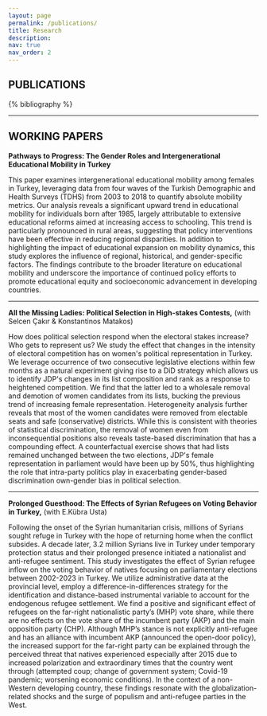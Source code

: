 ```yaml
---
layout: page
permalink: /publications/
title: Research
description:
nav: true
nav_order: 2
---
```




<!-- _pages/publications.md -->

<!-- Bibsearch Feature -->

<!-- {% include bib_search.liquid %} -->


<h2 class="post-title">
    PUBLICATIONS
</h2>


<div class="publications">
{% bibliography %}
</div>

---

<p> </p>
<p> </p>
<p> </p>
<p> </p>
<h2 class="post-title">
    WORKING PAPERS
</h2>
 
<p> </p>

**Pathways to Progress: The Gender Roles and Intergenerational Educational Mobility in Turkey**
<p> This paper examines intergenerational educational mobility among females in Turkey, leveraging data from four waves of the Turkish Demographic and Health Surveys (TDHS) from 2003 to 2018 to quantify absolute mobility metrics. Our analysis reveals a significant upward trend in educational mobility for individuals born after 1985, largely attributable to extensive educational reforms aimed at increasing access to schooling. This trend is particularly pronounced in rural areas, suggesting that policy interventions have been effective in reducing regional disparities. In addition to highlighting the impact of educational expansion on mobility dynamics, this study explores the influence of regional, historical, and gender-specific factors. The findings contribute to the broader literature on educational mobility and underscore the importance of continued policy efforts to promote educational equity and socioeconomic advancement in developing countries. </p>

---

**All the Missing Ladies: Political Selection in High-stakes Contests,** (with Selcen Çakır & Konstantinos Matakos)
<p> How does political selection respond when the electoral stakes increase? Who gets to represent us? We study the effect that changes in the intensity of electoral competition has on women's political representation in Turkey. We leverage occurrence of two consecutive legislative elections within few months as a natural experiment giving rise to a DiD strategy which allows us to identify JDP's changes in its list composition and rank as a response to heightened competition. We find that the latter led to a wholesale removal and demotion of women candidates from its lists, bucking the previous trend of increasing female representation. Heterogeneity analysis further reveals that most of the women candidates were removed from electable seats and safe (conservative) districts. While this is consistent with theories of statistical discrimination, the removal of women even from inconsequential positions also reveals taste-based discrimination that has a compounding effect. A counterfactual exercise shows that had lists remained unchanged between the two elections, JDP's female representation in parliament would have been up by 50%, thus highlighting the role that intra-party politics play in exacerbating gender-based discrimination own-gender bias in political selection. </p>

---

**Prolonged Guesthood: The Effects of Syrian Refugees on Voting Behavior in Turkey,** (with E.Kübra Usta)

Following the onset of the Syrian humanitarian crisis, millions of Syrians sought refuge in Turkey with the hope of returning home when the conflict subsides. A decade later, 3.2 million Syrians live in Turkey under temporary protection status and their prolonged presence initiated a nationalist and anti-refugee sentiment. This study investigates the effect of Syrian refugee inflow on the voting behavior of natives focusing on parliamentary elections between 2002-2023 in Turkey. We utilize administrative data at the provincial level, employ a difference-in-differences strategy for the identification and distance-based instrumental variable to account for the endogenous refugee settlement. We find a positive and significant effect of refugees on the far-right nationalistic party’s (MHP) vote share, while there are no effects on the vote share of the incumbent party (AKP) and the main opposition party (CHP). Although MHP’s stance is not explicitly anti-refugee and has an alliance with incumbent AKP (announced the open-door policy), the increased support for the far-right party can be explained through the perceived threat that natives experienced especially after 2015 due to increased polarization and extraordinary times that the country went through (attempted coup; change of government system; Covid-19 pandemic; worsening economic conditions). In the context of a non-Western developing country, these findings resonate with the globalization-related shocks and the surge of populism and anti-refugee parties in the West.

